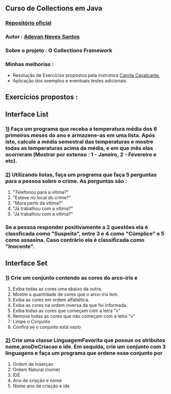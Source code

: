 ## Curso de Collections em Java

### [Repositório oficial](https://github.com/cami-la/curso-dio-intro-collections)

### Autor : [Adevan Neves Santos](https://www.linkedin.com/in/adevan-neves-santos)

### Sobre o projeto : O Collections Framework

### Minhas melhorias :

- Resolução de Exercícios propostos pela instrutora [Camila Cavalcante.](https://www.linkedin.com/in/cami-la/)
- Aplicação dos exemplos e eventuais testes adicionais.

## Exercícios propostos :

## Interface List

### [1)](./src/dio/me/estudo/exercicios/Temperatura.java)  Faça um programa que receba a temperatura média dos 6 primeiros meses do ano e armazene-as em uma lista. Após isto, calcule a média semestral das temperaturas e mostre todas as temperaturas acima da média, e em que mês elas ocorreram (Mostrar por extenso : 1 - Janeiro, 2 - Fevereiro e etc).

### [2)](./src/dio/me/estudo/exercicios/Investigacao.java) Utilizando listas, faça um programa que faça 5 perguntas para a pessoa sobre o crime. As perguntas são :

1. "Telefonou para a vítima?"
2. "Esteve no local do crime?"
3. "Mora perto da vítima?"
4. "Já trabalhou com a vítima?"
5. "Já trabalhou com a vítima?"

### Se a pessoa responder positivamente a 2 questões ela é classficada como "Suspeita", entre 3 e 4 como "Cúmplice" e 5 como assasina. Caso contrário ela é classificada como "Inocente".

## Interface Set

### [1)](./src/dio/me/estudo/exercicios/ArcoIris.java) Crie um conjunto contendo as cores do arco-íris e

1. Exiba todas as cores uma abaixo da outra.
2. Mostre a quantidade de cores que o arco-íris tem.
3. Exiba as cores em ordem alfabética.
4. Exiba as cores na ordem inversa da que foi informada.
5. Exiba todas as cores que começam com a letra "v"
6. Remova todas as cores que não começam com a letra "v"
7. Limpe o Conjunto
8. Confira se o conjunto está vazio

### [2)](./src/dio/me/estudo/exercicios/Programacao.java) Crie uma classe LinguagemFavorita que possue os atributos nome,anoDeCriacao e ide. Em sequida, crie um conjunto com 3 linguagens e faça um programa que ordene esse conjunto por

1. Ordem de Inserçao
2. Ordem Natural (nome)
3. IDE
4. Ano de criação e nome
5. Nome ano de criação e ide

